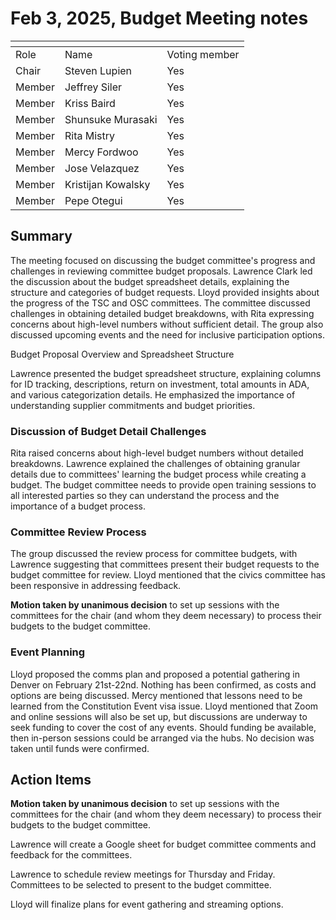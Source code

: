 # Feb 3, 2025, Budget Meeting notes

<table data-header-hidden><thead><tr><th valign="top"></th><th valign="top"></th><th valign="top"></th></tr></thead><tbody><tr><td valign="top">Role</td><td valign="top">Name</td><td valign="top">Voting member</td></tr><tr><td valign="top">Chair</td><td valign="top">Steven Lupien</td><td valign="top">Yes</td></tr><tr><td valign="top">Member</td><td valign="top">Jeffrey Siler</td><td valign="top">Yes</td></tr><tr><td valign="top">Member</td><td valign="top">Kriss Baird</td><td valign="top">Yes</td></tr><tr><td valign="top">Member</td><td valign="top">Shunsuke Murasaki</td><td valign="top">Yes</td></tr><tr><td valign="top">Member</td><td valign="top">Rita Mistry</td><td valign="top">Yes</td></tr><tr><td valign="top">Member</td><td valign="top">Mercy Fordwoo</td><td valign="top">Yes</td></tr><tr><td valign="top">Member</td><td valign="top">Jose Velazquez</td><td valign="top">Yes</td></tr><tr><td valign="top">Member</td><td valign="top">Kristijan Kowalsky</td><td valign="top">Yes</td></tr><tr><td valign="top">Member</td><td valign="top">Pepe Otegui</td><td valign="top">Yes</td></tr></tbody></table>

## Summary

The meeting focused on discussing the budget committee's progress and challenges in reviewing committee budget proposals. Lawrence Clark led the discussion about the budget spreadsheet details, explaining the structure and categories of budget requests. Lloyd provided insights about the progress of the TSC and OSC committees. The committee discussed challenges in obtaining detailed budget breakdowns, with Rita expressing concerns about high-level numbers without sufficient detail. The group also discussed upcoming events and the need for inclusive participation options.&#x20;

Budget Proposal Overview and Spreadsheet Structure

Lawrence presented the budget spreadsheet structure, explaining columns for ID tracking,  descriptions, return on investment, total amounts in ADA, and various categorization details. He emphasized the importance of understanding supplier commitments and budget priorities.

### Discussion of Budget Detail Challenges

Rita raised concerns about high-level budget numbers without detailed breakdowns. Lawrence explained the challenges of obtaining granular details due to committees' learning the budget process while creating a budget.  The budget committee needs to provide open training sessions to all interested parties so they can understand the process and the importance of a budget process.

### Committee Review Process

The group discussed the review process for committee budgets, with Lawrence suggesting that committees present their budget requests to the budget committee for review.  Lloyd mentioned that the civics committee has been responsive in addressing feedback.

**Motion taken by unanimous decision** to set up sessions with the committees for the chair (and whom they deem necessary) to process their budgets to the budget committee.

### Event Planning

Lloyd proposed the comms plan and proposed a potential gathering in Denver on February 21st-22nd.  Nothing has been confirmed, as costs and options are being discussed.  Mercy mentioned that lessons need to be learned from the Constitution Event visa issue.  Lloyd mentioned that Zoom and online sessions will also be set up, but discussions are underway to seek funding to cover the cost of any events.  Should funding be available, then in-person sessions could be arranged via the hubs.  No decision was taken until funds were confirmed.

## Action Items

**Motion taken by unanimous decision** to set up sessions with the committees for the chair (and whom they deem necessary) to process their budgets to the budget committee.

Lawrence will create a Google sheet for budget committee comments and feedback for the committees.

Lawrence to schedule review meetings for Thursday and Friday.  Committees to be selected to present to the budget committee.

Lloyd will finalize plans for event gathering and streaming options.



